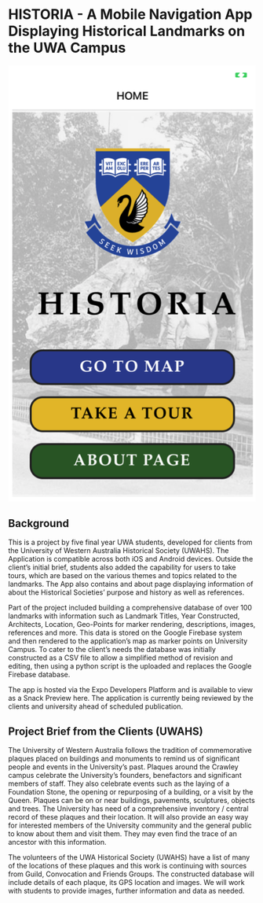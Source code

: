 # HISTORIA - A Mobile Navigation App Displaying Historical Landmarks on the UWA Campus

![Historia Homepage](https://github.com/keenan-fitch/MapApp/blob/master/HISTORIA_HOMEPAGE.png)

## Background
This is a project by five final year UWA students, developed for clients from the University of Western Australia Historical Society (UWAHS). The Application is compatible across both iOS and Android devices. Outside the client’s initial brief, students also added the capability for users to take tours, which are based on the various themes and topics related to the landmarks.  The App also contains and about page displaying information of about the Historical Societies’ purpose and history as well as references.

Part of the project included building a comprehensive database of over 100 landmarks with information such as Landmark Titles, Year Constructed, Architects, Location, Geo-Points for marker rendering, descriptions, images, references and more. This data is stored on the Google Firebase system and then rendered to the application’s map as marker points on University Campus. To cater to the client’s needs the database was initially constructed as a CSV file to allow a simplified method of revision and editing, then using a python script is the uploaded and replaces the Google Firebase database.

The app is hosted via the Expo Developers Platform and is available to view as a Snack Preview here. The application is currently being reviewed by the clients and university ahead of scheduled publication.

## Project Brief from the Clients (UWAHS)

The University of Western Australia follows the tradition of commemorative plaques placed on buildings and monuments to remind us of significant people and events in the University’s past. Plaques around the Crawley campus celebrate the University’s founders, benefactors and significant members of staff. They also celebrate events such as the laying of a Foundation Stone, the opening or repurposing of a building, or a visit by the Queen. Plaques can be on or near buildings, pavements, sculptures, objects and trees. The University has need of a comprehensive inventory / central record of these plaques and their location. It will also provide an easy way for interested members of the University community and the general public to know about them and visit them. They may even find the trace of an ancestor with this information. 

The volunteers of the UWA Historical Society (UWAHS) have a list of many of the locations of these plaques and this work is continuing with sources from Guild, Convocation and Friends Groups. The constructed database will include details of each plaque, its GPS location and images. We will work with students to provide images, further information and data as needed.
